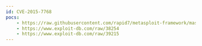 ```yaml
---
id: CVE-2015-7768
pocs:
    - https://raw.githubusercontent.com/rapid7/metasploit-framework/master/modules/exploits/windows/ftp/kmftp_utility_cwd.rb
    - https://www.exploit-db.com/raw/38254
    - https://www.exploit-db.com/raw/39215
---
```


